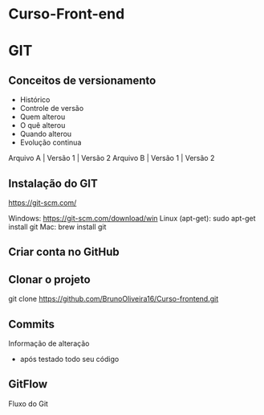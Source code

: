 # Curso-Front-end

# GIT
## Conceitos de versionamento
- Histórico
- Controle de versão
- Quem alterou
- O quê alterou
- Quando alterou
- Evolução continua

Arquivo A | Versão 1 | Versão 2
Arquivo B | Versão 1 | Versão 2

## Instalação do GIT
https://git-scm.com/

Windows: https://git-scm.com/download/win
Linux (apt-get): sudo apt-get install git
Mac: brew install git

## Criar conta no GitHub

## Clonar o projeto
git clone https://github.com/BrunoOliveira16/Curso-frontend.git

## Commits
Informação de alteração
- após testado todo seu código

## GitFlow
Fluxo do Git

